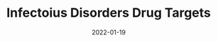 ---
date: 2022-01-19
##
title:    Infectoius Disorders Drug Targets 
## Titel der Publikation, beispielweise The Lancet.
##
authors: 'Eerike, M, Raj, GM, Priyadarshini, R, et al.'
##
status:   default
##
en:
  subtitle:   'Ivermectin in COVID-19 Management: What is the current evidence?'
  ##
  description: 'Ivermectin (IVM), an approved anthelminthic drug, has been reported to have antiviral, antibacterial, and anticancer activities. Antiviral activity is due to the inhibition of nuclear cargo importin (IMP) protein. The anti-SARS CoV-2 activity through in vitro study was first reported by an Australian team. Later, many studies were conducted, and most of the study results were available as non-peer reviewed preprints. In this narrative review, literature on the clinical studies conducted with ivermectin from published articles, preprints, and unpublished evidence are collected till 13th June 2021 and they are discussed based on the severity of COVID-19 disease. Out of the 23 peer-reviewed published articles, 13 studies were randomized controlled trials and the remaining were either prospective interventional, prospective observational, retrospective cohort, cross-sectional, or case series type of studies; additionally, there were 10 randomized controlled trials available as preprints. In most of the studies, ivermectin was used in combination with doxycycline, azithromycin or other drugs. Some of the studies suggested either higher dose and/ or increased duration of ivermectin use to achieve favorable effects. In this review, articles on the prophylactic role of ivermectin in COVID-19 are also discussed - wherein the results are more promising. Despite accumulating evidence suggest the possible use of ivermectin, the final call to incorporate ivermectin in the management of COVID-19 is still inconclusive. '
  ## 
  tags:    [COVID-19, anthelminthic, antiviral, importin protein, Ivermectin, SARS CoV-2]
## 
de: 
  ##
  subtitle:   'Ivermectin in der COVID-19-Behandlung: Was sind die aktuellen Erkenntnisse?'
  ##
  description: 'Ivermectin (IVM), ein zugelassenes Anthelminthikum, hat Berichten zufolge eine antivirale, antibakterielle und krebsbekämpfende Wirkung. Die antivirale Aktivität ist auf die Hemmung des Kern-Cargo-Importin (IMP)-Proteins zurückzuführen. Die Anti-SARS CoV-2-Aktivität wurde erstmals von einem australischen Team in einer In-vitro-Studie nachgewiesen. Später wurden viele Studien durchgeführt, und die meisten Studienergebnisse waren als nicht von Fachleuten überprüfte Vorabdrucke verfügbar. In dieser narrativen Übersichtsarbeit wird die Literatur zu den mit Ivermectin durchgeführten klinischen Studien aus veröffentlichten Artikeln, Preprints und unveröffentlichten Belegen bis zum 13. Juni 2021 gesammelt und anhand des Schweregrads der COVID-19-Krankheit diskutiert. Von den 23 veröffentlichten und von Experten begutachteten Artikeln waren 13 Studien randomisierte kontrollierte Studien, die übrigen waren entweder prospektive Interventions-, prospektive Beobachtungs-, retrospektive Kohorten-, Querschnitts- oder Fallserienstudien; zusätzlich gab es 10 randomisierte kontrollierte Studien, die als Preprints vorlagen. In den meisten Studien wurde Ivermectin in Kombination mit Doxycyclin, Azithromycin oder anderen Medikamenten eingesetzt. Einige der Studien schlugen entweder eine höhere Dosis und/oder eine längere Dauer der Ivermectin-Anwendung vor, um günstige Auswirkungen zu erzielen. In dieser Übersicht werden auch Artikel über die prophylaktische Rolle von Ivermectin bei COVID-19 erörtert, wobei die Ergebnisse vielversprechender sind. Trotz der sich häufenden Belege für den möglichen Einsatz von Ivermectin ist die endgültige Entscheidung, Ivermectin in die Behandlung von COVID-19 einzubeziehen, noch nicht endgültig gefallen.'
  ## 
  ##
  tags:     [COVID-19, Anthelminthikum, Antivirus, Importin-Protein, Ivermectin, SARS CoV-2]
##
group:  "Treatments"
##
credit:      https://doi.org/10.2174/1871526522666220119114035
##
## 2020-09-30_10.1038_s41590-020-00808-x.md
---
